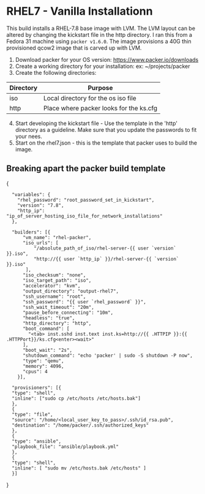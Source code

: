 # RHEL7 - Vanilla Installationn

This build installs a RHEL-7.8 base image with LVM. The LVM layout can be altered by changing the kickstart file in the http directory. I ran this from a Fedora 31 machine using `packer v1.6.0`. The image provisions a 40G thin provisioned qcow2 image that is carved up with LVM. 

1. Download packer for your OS version: https://www.packer.io/downloads
2. Create a working directory for your installation: ex: ~/projects/packer
3. Create the following directories:

| Directory | Purpose |
| ---- | ---- |
| iso | Local directory for the os iso file|
| http | Place where packer looks for the ks.cfg |

4. Start developing the kickstart file - Use the template in the 'http' directory as a guideline. Make sure 
that you update the passwords to fit your nees.
5. Start on the rhel7.json - this is the template that packer uses to build the image.


## Breaking apart the packer build template
{
```
  "variables": {
    "rhel_password": "root_password_set_in_kickstart",
    "version": "7.8",
    "http_ip": "ip_of_server_hosting_iso_file_for_network_installations"
  },
```
```
  "builders": [{
      "vm_name": "rhel-packer",
      "iso_urls": [
	      "/absolute_path_of_iso/rhel-server-{{ user `version` }}.iso",
	      "http://{{ user `http_ip` }}/rhel-server-{{ `version` }}.iso"
       ],
      "iso_checksum": "none",
      "iso_target_path": "iso",
      "accelerator": "kvm",
      "output_directory": "output-rhel7",
      "ssh_username": "root",
      "ssh_password": "{{ user `rhel_password` }}",
      "ssh_wait_timeout": "20m",
      "pause_before_connecting": "10m",
      "headless": "true",
      "http_directory": "http",
      "boot_command": [
        "<tab> inst.sshd inst.text inst.ks=http://{{ .HTTPIP }}:{{ .HTTPPort}}/ks.cfg<enter><wait>"
      ],
      "boot_wait": "2s",
      "shutdown_command": "echo 'packer' | sudo -S shutdown -P now",
      "type": "qemu",
      "memory": 4096,
      "cpus": 4
    }],
```

```
  "provisioners": [{
  "type": "shell",
  "inline": ["sudo cp /etc/hosts /etc/hosts.bak"]
  },
  {
  "type": "file",
  "source": "/home/<local_user_key_to_pass>/.ssh/id_rsa.pub",
  "destination": "/home/packer/.ssh/authorized_keys"
  },
  {
  "type": "ansible",
  "playbook_file": "ansible/playbook.yml"
  },
  {
  "type": "shell",
  "inline": [ "sudo mv /etc/hosts.bak /etc/hosts" ]
  }]
```
}

